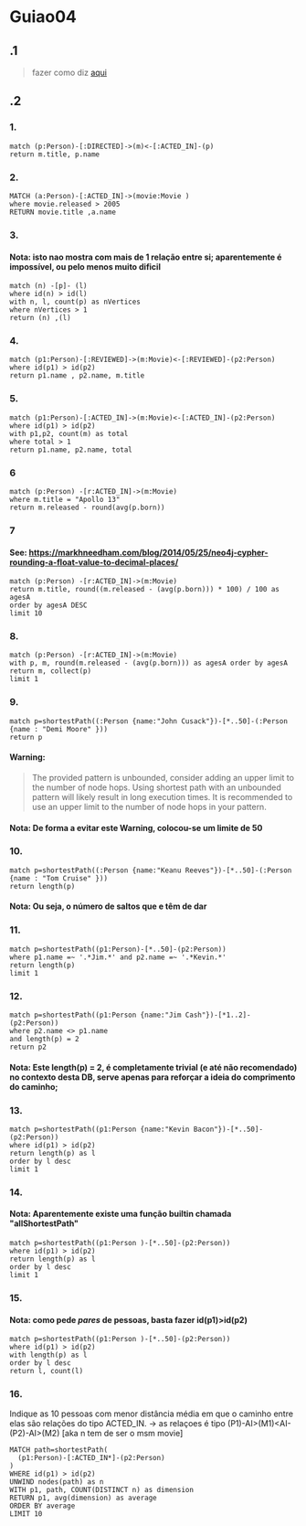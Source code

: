 # Guiao04

## .1
> fazer como diz [aqui](https://neo4j.com/download-thanks-desktop/?edition=desktop&flavour=unix&release=1.2.3&offline=true)

## .2
### 1.
```
match (p:Person)-[:DIRECTED]->(m)<-[:ACTED_IN]-(p) 
return m.title, p.name
```
### 2.
```
MATCH (a:Person)-[:ACTED_IN]->(movie:Movie )
where movie.released > 2005
RETURN movie.title ,a.name
```

### 3.
#### Nota: isto nao mostra com mais de 1 relação entre si; aparentemente é impossível, ou pelo menos muito dificil
```
match (n) -[p]- (l)
where id(n) > id(l)
with n, l, count(p) as nVertices
where nVertices > 1
return (n) ,(l)
```

### 4.
```
match (p1:Person)-[:REVIEWED]->(m:Movie)<-[:REVIEWED]-(p2:Person) 
where id(p1) > id(p2)
return p1.name , p2.name, m.title
```

### 5.
```
match (p1:Person)-[:ACTED_IN]->(m:Movie)<-[:ACTED_IN]-(p2:Person)
where id(p1) > id(p2)
with p1,p2, count(m) as total
where total > 1
return p1.name, p2.name, total
```

### 6
```
match (p:Person) -[r:ACTED_IN]->(m:Movie)
where m.title = "Apollo 13"
return m.released - round(avg(p.born))
```

### 7
#### See: https://markhneedham.com/blog/2014/05/25/neo4j-cypher-rounding-a-float-value-to-decimal-places/
```
match (p:Person) -[r:ACTED_IN]->(m:Movie)
return m.title, round((m.released - (avg(p.born))) * 100) / 100 as agesA
order by agesA DESC
limit 10
```

### 8. 
```
match (p:Person) -[r:ACTED_IN]->(m:Movie)
with p, m, round(m.released - (avg(p.born))) as agesA order by agesA
return m, collect(p)
limit 1
```

### 9.
```
match p=shortestPath((:Person {name:"John Cusack"})-[*..50]-(:Person {name : "Demi Moore" }))
return p
```
#### Warning:
> The provided pattern is unbounded, consider adding an upper limit to the number of node hops.
Using shortest path with an unbounded pattern will likely result in long execution times. It is recommended to use an upper limit to the number of node hops in your pattern.
#### Nota: De forma a evitar este Warning, colocou-se um limite de 50

### 10.
```
match p=shortestPath((:Person {name:"Keanu Reeves"})-[*..50]-(:Person {name : "Tom Cruise" }))
return length(p)
```
#### Nota: Ou seja, o número de saltos que e têm de dar

### 11.
```
match p=shortestPath((p1:Person)-[*..50]-(p2:Person))
where p1.name =~ '.*Jim.*' and p2.name =~ '.*Kevin.*' 
return length(p)
limit 1
```
### 12.
```
match p=shortestPath((p1:Person {name:"Jim Cash"})-[*1..2]-(p2:Person))
where p2.name <> p1.name
and length(p) = 2
return p2
```
#### Nota: Este length(p) = 2, é completamente trivial (e até não recomendado) no contexto desta DB, serve apenas para reforçar a ideia do comprimento do caminho;

### 13.
```
match p=shortestPath((p1:Person {name:"Kevin Bacon"})-[*..50]-(p2:Person))
where id(p1) > id(p2)
return length(p) as l
order by l desc
limit 1
```

### 14.
#### Nota: Aparentemente existe uma função builtin chamada "allShortestPath"
```
match p=shortestPath((p1:Person )-[*..50]-(p2:Person))
where id(p1) > id(p2)
return length(p) as l
order by l desc
limit 1
```

### 15.
#### Nota: como pede *pares* de pessoas, basta fazer id(p1)>id(p2) 
```
match p=shortestPath((p1:Person )-[*..50]-(p2:Person))
where id(p1) > id(p2)
with length(p) as l
order by l desc
return l, count(l)
```
### 16.
Indique as 10 pessoas com menor distância média em que o caminho entre elas
são relações do tipo ACTED_IN.
-> as relaçoes é tipo (P1)-AI>(M1)<AI-(P2)-AI>(M2)
[aka n tem de ser o msm movie]
```
MATCH path=shortestPath(
  (p1:Person)-[:ACTED_IN*]-(p2:Person)
)
WHERE id(p1) > id(p2)
UNWIND nodes(path) as n
WITH p1, path, COUNT(DISTINCT n) as dimension
RETURN p1, avg(dimension) as average
ORDER BY average
LIMIT 10
```
